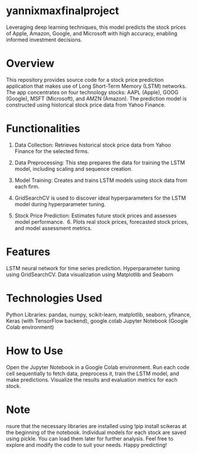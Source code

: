 # yannixmaxfinalproject
Leveraging deep learning techniques, this model predicts the stock prices of Apple, Amazon, Google, and Microsoft with high accuracy, enabling informed investment decisions.
#  Overview
This repository provides source code for a stock price prediction application that makes use of Long Short-Term Memory (LSTM) networks. The app concentrates on four technology stocks: AAPL (Apple), GOOG (Google), MSFT (Microsoft), and AMZN (Amazon). The prediction model is constructed using historical stock price data from Yahoo Finance.
# Functionalities
1. Data Collection: Retrieves historical stock price data from Yahoo Finance for the selected firms.
2. Data Preprocessing: This step prepares the data for training the LSTM model, including scaling and sequence creation.
3. Model Training: Creates and trains LSTM models using stock data from each firm.

4. GridSearchCV is used to discover ideal hyperparameters for the LSTM model during hyperparameter tuning.

5. Stock Price Prediction: Estimates future stock prices and assesses model performance.
 6. Plots real stock prices, forecasted stock prices, and model assessment metrics.
# Features
LSTM neural network for time series prediction.
Hyperparameter tuning using GridSearchCV.
Data visualization using Matplotlib and Seaborn
# Technologies Used
Python
Libraries: pandas, numpy, scikit-learn, matplotlib, seaborn, yfinance, Keras (with TensorFlow backend), google.colab
Jupyter Notebook (Google Colab environment)
# How to Use
Open the Jupyter Notebook in a Google Colab environment.
Run each code cell sequentially to fetch data, preprocess it, train the LSTM model, and make predictions.
Visualize the results and evaluation metrics for each stock.
# Note
nsure that the necessary libraries are installed using !pip install scikeras at the beginning of the notebook.
Individual models for each stock are saved using pickle. You can load them later for further analysis.
Feel free to explore and modify the code to suit your needs. Happy predicting!
